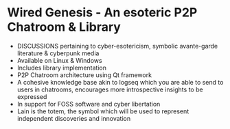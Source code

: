 # Wired Genesis - An esoteric P2P Chatroom &amp; Library

* DISCUSSIONS pertaining to cyber-esotericism, symbolic avante-garde literature & cyberpunk media
* Available on Linux & Windows
* Includes library implementation
* P2P Chatroom architecture using Qt framework
* A cohesive knowledge base akin to logseq which you are able to send to users in chatrooms, encourages more introspective insights to be expressed
* In support for FOSS software and cyber libertation
* Lain is the totem, the symbol which will be used to represent independent discoveries and innovation
